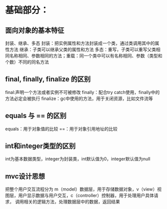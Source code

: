 # 基础部分：
## 面向对象的基本特征
封装、继承、多态
封装：把实例属性和方法封装成一个类，通过类调用其中的属性方法
继承：子类可以继承父类的属性和方法
多态：重写，子类可以重写父类相同名称相同、参数相同的方法；重载：同一个类中可以有名称相同、参数（类型和个数）不同的同名方法

## final, finally, finalize 的区别
final:声明一个方法或者实例不可被修改
finally：配合try catch使用，finally中的方法必定会被执行
finalize：gc中使用的方法，用于关闭资源，比如文件流等

## equals 与 == 的区别
equals：用于对象值的比较
==：用于对象引用地址的比较

## int和integer类型的区别
int为基本数据类型，integer为封装类，int默认值为0，integer默认值为null

## mvc设计思想
把整个用户交互流程分为 m（model）数据层，用于存储数据对象，v（view）视图层，用户显示数据与用户交互，c（controller）控制器，用于处理用户具体请求，
调用相关的逻辑方法，处理数据层中的数据，返回结果

